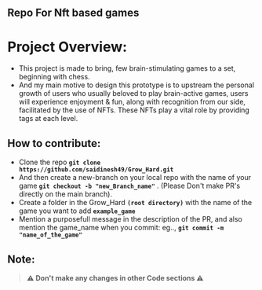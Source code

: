 ## Repo For Nft based games
# Project Overview:
- This project is made to bring, few brain-stimulating games to a set, beginning with chess.
- And my main motive to design this prototype is to upstream the personal growth of users who usually beloved to play brain-active games, users will experience enjoyment & fun, along with recognition from our side, facilitated by the use of NFTs. These NFTs play a vital role by providing tags at each level.

## How to contribute:
- Clone the repo **`git clone https://github.com/saidinesh49/Grow_Hard.git`**
- And then create a new-branch on your local repo with the name of your game **`git checkout -b "new_Branch_name"`** . (Please Don't make PR's directly on the main branch).
- Create a folder in the Grow_Hard **`(root directory)`** with the name of the game you want to add **`example_game`**
- Mention a purposefull message in the description of the PR, and also mention the game_name when you commit: eg.., **`git commit -m "name_of_the_game"`**

## Note: 
> **⚠️ Don't make any changes in other Code sections ⚠️**
